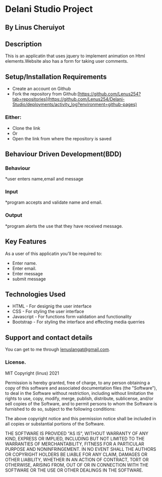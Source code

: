 # Delani Studio Project
## By Linus Cheruiyot
## Description
This is an applicatin that uses jquery to implement animation on Html elements.Website also has a form for taking user comments.
## Setup/Installation Requirements
* Create an account on Github
* Fork the repository from Github:[https://github.com/Lenus254?tab=repositories](https://github.com/Lenus254/Delani-Studio/deployments/activity_log?environment=github-pages)
### Either:
* Clone the link
* Or
* Open the link from where the repository is saved 
## Behaviour Driven Development(BDD)
### Behaviour
*user enters name,email and message
### Input
*program accepts and validate name and email.
### Output
*program alerts the use that they have received message.
## Key Features
As a user of this applicatin you'll be required to:
* Enter name.
* Enter email.
* Enter message
* submit message
## Technologies Used
* HTML - For designig the user interface
* CSS - For styling the user interface
* Javascript - For functions form validation and functionality
* Bootstrap - For styling the interface and effecting media querries
## Support and contact details
You can get to me through lenuslangat@gmail.com.
### License.
MIT Copyright (linus) 2021

Permission is hereby granted, free of charge, to any person obtaining a copy of this software and associated documentation files (the "Software"), to deal in the Software without restriction, including without limitation the rights to use, copy, modify, merge, publish, distribute, sublicense, and/or sell copies of the Software, and to permit persons to whom the Software is furnished to do so, subject to the following conditions:

The above copyright notice and this permission notice shall be included in all copies or substantial portions of the Software.

THE SOFTWARE IS PROVIDED "AS IS", WITHOUT WARRANTY OF ANY KIND, EXPRESS OR IMPLIED, INCLUDING BUT NOT LIMITED TO THE WARRANTIES OF MERCHANTABILITY, FITNESS FOR A PARTICULAR PURPOSE AND NONINFRINGEMENT. IN NO EVENT SHALL THE AUTHORS OR COPYRIGHT HOLDERS BE LIABLE FOR ANY CLAIM, DAMAGES OR OTHER LIABILITY, WHETHER IN AN ACTION OF CONTRACT, TORT OR OTHERWISE, ARISING FROM, OUT OF OR IN CONNECTION WITH THE SOFTWARE OR THE USE OR OTHER DEALINGS IN THE SOFTWARE.

